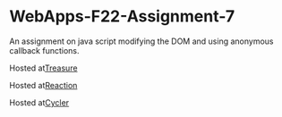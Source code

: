 # WebApps-F22-Assignment-7
An assignment on java script modifying the DOM and using anonymous callback functions.

Hosted at[Treasure](https://44-563-web-apps-f22.github.io/44563-webapps-assignment-7-aishwaryasolleti28/treasure.html)

Hosted at[Reaction](https://44-563-web-apps-f22.github.io/44563-webapps-assignment-7-aishwaryasolleti28/reaction.html)

Hosted at[Cycler](https://44-563-web-apps-f22.github.io/44563-webapps-assignment-7-aishwaryasolleti28/cycler.html)